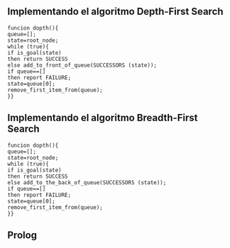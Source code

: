 ## Implementando el algoritmo Depth-First Search

```
funcion dopth(){
queue=[];
state=root_node;
while (true){
if is_goal(state)
then return SUCCESS
else add_to_front_of_queue(SUCCESSORS (state));
if queue==[]
then report FAILURE;
state=queue[0];
remove_first_item_from(queue);
}}
```


## Implementando el algoritmo Breadth-First Search

```
funcion dopth(){
queue=[];
state=root_node;
while (true){
if is_goal(state)
then return SUCCESS
else add_to_the_back_of_queue(SUCCESSORS (state));
if queue==[]
then report FAILURE;
state=queue[0];
remove_first_item_from(queue);
}}
```


## Prolog
